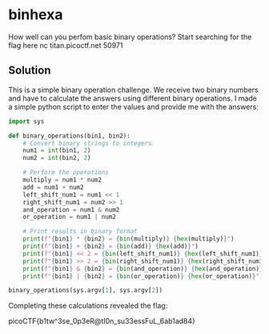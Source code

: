 # binhexa
How well can you perfom basic binary operations?
Start searching for the flag here nc titan.picoctf.net 50971

## Solution
This is a simple binary operation challenge. We receive two binary numbers and have to calculate the answers using different binary operations. I made a simple python script to enter the values and provide me with the answers:

```python
import sys

def binary_operations(bin1, bin2):
    # Convert binary strings to integers
    num1 = int(bin1, 2)
    num2 = int(bin2, 2)

    # Perform the operations
    multiply = num1 * num2
    add = num1 + num2
    left_shift_num1 = num1 << 1
    right_shift_num1 = num2 >> 1
    and_operation = num1 & num2
    or_operation = num1 | num2

    # Print results in binary format
    print(f"{bin1} * {bin2} = {bin(multiply)} {hex(multiply)}")
    print(f"{bin1} + {bin2} = {bin(add)} {hex(add)}")
    print(f"{bin1} << 2 = {bin(left_shift_num1)} {hex(left_shift_num1)}")
    print(f"{bin1} >> 2 = {bin(right_shift_num1)} {hex(right_shift_num1)}")
    print(f"{bin1} & {bin2} = {bin(and_operation)} {hex(and_operation)}")
    print(f"{bin1} | {bin2} = {bin(or_operation)} {hex(or_operation)}")

binary_operations(sys.argv[1], sys.argv[2])
```

Completing these calculations revealed the flag:

picoCTF{b1tw^3se_0p3eR@tI0n_su33essFuL_6ab1ad84}
